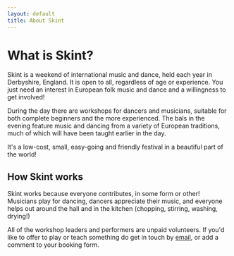 ```yaml
---
layout: default
title: About Skint
---
```

# What is Skint?
		
Skint is a weekend of international music and dance, held each year in Derbyshire, England. It is open to all, regardless of age or experience. You just need an interest in European folk music and dance and a willingness to get involved!

During the day there are workshops for dancers and musicians, suitable for both complete beginners and the more experienced. The bals in the evening feature music and dancing from a variety of European traditions, much of which will have been taught earlier in the day.
		
It's a low-cost, small, easy-going and friendly festival in a beautiful part of the world!

## How Skint works
		
Skint works because everyone contributes, in some form or other! Musicians play for dancing, dancers appreciate their music, and everyone helps out around the hall and in the kitchen (chopping, stirring, washing, drying!)
		 		
All of the workshop leaders and performers are unpaid volunteers. If you'd like to offer to play or teach something do get in touch by [email](mailto:skint.dance@gmail.com), or add a comment to your booking form.
